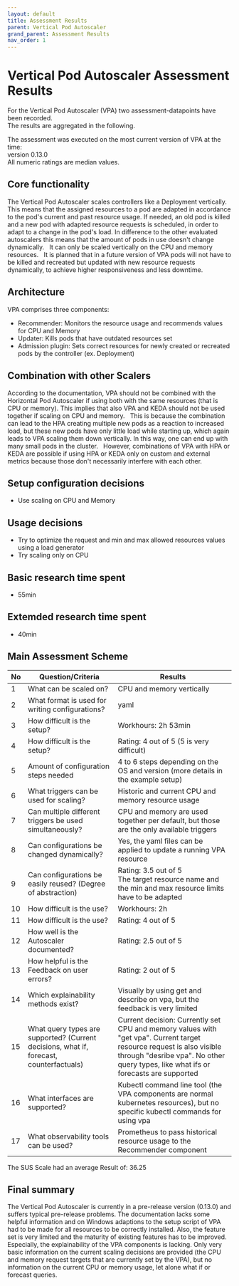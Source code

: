 ```yaml
---
layout: default
title: Assessment Results
parent: Vertical Pod Autoscaler
grand_parent: Assessment Results
nav_order: 1
---
```


# Vertical Pod Autoscaler Assessment Results

For the Vertical Pod Autoscaler (VPA) two assessment-datapoints have been recorded.  
The results are aggregated in the following.  

The assessment was executed on the most current version of VPA at the time:  
version 0.13.0  
All numeric ratings are median values.

## Core functionality  

The Vertical Pod Autoscaler scales controllers like a Deployment vertically. This means that the assigned resources to a pod are adapted in accordance to the pod's current and past resource usage. If needed, an old pod is killed and a new pod with adapted resource requests is scheduled, in order to adapt to a change in the pod's load. In difference to the other evaluated autoscalers this means that the amount of pods in use doesn't change dynamically.  
It can only be scaled vertically on the CPU and memory resources.  
It is planned that in a future version of VPA pods will not have to be killed and recreated but updated with new resource requests dynamically, to achieve higher responsiveness and less downtime.

## Architecture

VPA comprises three components:  

- Recommender: Monitors the resource usage and recommends values for CPU and Memory
- Updater: Kills pods that have outdated resources set
- Admission plugin: Sets correct resources for newly created or recreated pods by the controller (ex. Deployment)  

## Combination with other Scalers  

According to the documentation, VPA should not be combined with the Horizontal Pod Autoscaler if using both with the same resources (that is CPU or memory). This implies that also VPA and KEDA should not be used together if scaling on CPU and memory.  
This is because the combination can lead to the HPA creating multiple new pods as a reaction to increased load, but these new pods have only little load while starting up, which again leads to VPA scaling them down vertically. In this way, one can end up with many small pods in the cluster.  
However, combinations of VPA with HPA or KEDA are possible if using HPA or KEDA only on custom and external metrics because those don't necessarily interfere with each other.

## Setup configuration decisions  

- Use scaling on CPU and Memory

## Usage decisions

- Try to optimize the request and min and max allowed resources values using a load generator
- Try scaling only on CPU

## Basic research time spent

- 55min

## Extemded research time spent

- 40min

## Main Assessment Scheme  

| No | Question/Criteria | Results |
|---|---|---|
| 1 | What can be scaled on? | CPU and memory vertically |
| 2 | What format is used for writing configurations? | yaml |
| 3 | How difficult is the setup? | Workhours: 2h 53min |
| 4 | How difficult is the setup? | Rating: 4 out of 5 (5 is very difficult) |
| 5 | Amount of configuration steps needed | 4 to 6 steps depending on the OS and version (more details in the example setup) |
| 6 | What triggers can be used for scaling? | Historic and current CPU and memory resource usage |
| 7 | Can multiple different triggers be used simultaneously? | CPU and memory are used together per default, but those are the only available triggers |
| 8 | Can configurations be changed dynamically? | Yes, the yaml files can be applied to update a running VPA resource |
| 9 | Can configurations be easily reused? (Degree of abstraction) | Rating: 3.5 out of 5 <br /> The target resource name and the min and max resource limits have to be adapted |
| 10 | How difficult is the use? | Workhours: 2h |
| 11 | How difficult is the use? | Rating: 4 out of 5 |
| 12 | How well is the Autoscaler documented? | Rating: 2.5 out of 5 |
| 13 | How helpful is the Feedback on user errors? | Rating: 2 out of 5 |
| 14 | Which explainability methods exist? | Visually by using get and describe on vpa, but the feedback is very limited |
| 15 | What query types are supported? (Current decisions, what if, forecast, counterfactuals) | Current decision: Currently set CPU and memory values with "get vpa". Current target resource request is also visible through "desribe vpa". No other query types, like what ifs or forecasts are supported |
| 16 | What interfaces are supported? | Kubectl command line tool (the VPA components are normal kubernetes resources), but no specific kubectl commands for using vpa |
| 17 | What observability tools can be used? | Prometheus to pass historical resource usage to the Recommender component |

The SUS Scale had an average Result of: 36.25

## Final summary

The Vertical Pod Autoscaler is currently in a pre-release version (0.13.0) and suffers typical pre-release problems. The documentation lacks some helpful information and on Windows adaptions to the setup script of VPA had to be made for all resources to be correctly installed. Also, the feature set is very limited and the maturity of existing features has to be improved. Especially, the explainability of the VPA components is lacking. Only very basic information on the current scaling decisions are provided (the CPU and memory request targets that are currently set by the VPA), but no information on the current CPU or memory usage, let alone what if or forecast queries.
